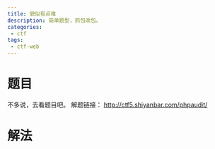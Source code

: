 ```yaml
---
title: 貌似有点难
description: 简单题型，抓包改包。
categories: 
 - ctf
tags: 
 - ctf-web
---
```

# 题目
不多说，去看题目吧。
解题链接： http://ctf5.shiyanbar.com/phpaudit/
# 解法
